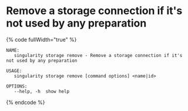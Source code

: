 # Remove a storage connection if it's not used by any preparation

{% code fullWidth="true" %}
```
NAME:
   singularity storage remove - Remove a storage connection if it's not used by any preparation

USAGE:
   singularity storage remove [command options] <name|id>

OPTIONS:
   --help, -h  show help
```
{% endcode %}
